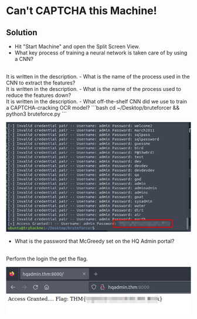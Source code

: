 # Can't CAPTCHA this Machine!

## Solution
- Hit "Start Machine" and open the Split Screen View.
- What key process of training a neural network is taken care of by using a CNN?
<br/>
It is written in the description.
- What is the name of the process used in the CNN to extract the features?
<br/>
It is written in the description.
- What is the name of the process used to reduce the features down?
<br/>
It is written in the description.
- What off-the-shelf CNN did we use to train a CAPTCHA-cracking OCR model?
```bash
cd ~/Desktop/bruteforcer && python3 bruteforce.py
```

![Alt text](image.png)

- What is the password that McGreedy set on the HQ Admin portal?
<br/>
Perform the login the get the flag.

![Alt text](image-1.png)
